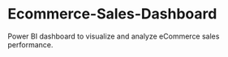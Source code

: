 # Ecommerce-Sales-Dashboard
Power BI dashboard to visualize and analyze eCommerce sales performance.

